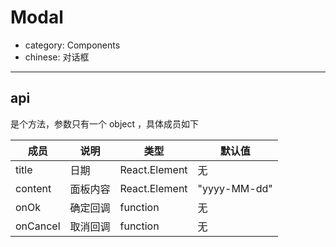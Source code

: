 # Modal

- category: Components
- chinese: 对话框

---

## api

是个方法，参数只有一个 object ，具体成员如下

| 成员     | 说明           | 类型     | 默认值       |
|----------|----------------|----------|--------------|
| title    | 日期           | React.Element   | 无           |
| content   | 面板内容 | React.Element   | "yyyy-MM-dd" |
| onOk     | 确定回调 | function | 无           |
| onCancel | 取消回调 | function | 无           |

